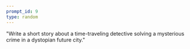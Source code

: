 ```yaml
---
prompt_id: 9
type: random
---
```


"Write a short story about a time-traveling detective solving a mysterious crime in a dystopian future city."
